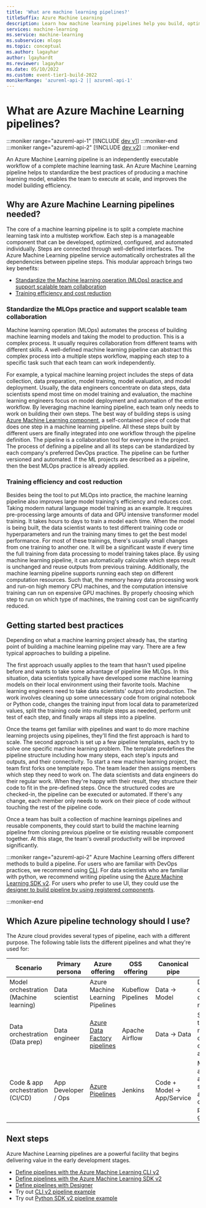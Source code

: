 ```yaml
---
title: 'What are machine learning pipelines?'
titleSuffix: Azure Machine Learning
description: Learn how machine learning pipelines help you build, optimize, and manage machine learning workflows.
services: machine-learning
ms.service: machine-learning
ms.subservice: mlops
ms.topic: conceptual
ms.author: lagayhar
author: lgayhardt
ms.reviewer: lagayhar
ms.date: 05/10/2022
ms.custom: event-tier1-build-2022
monikerRange: 'azureml-api-2 || azureml-api-1'
---
```


# What are Azure Machine Learning pipelines?

:::moniker range="azureml-api-1"
[!INCLUDE [dev v1](../../includes/machine-learning-dev-v1.md)]
:::moniker-end
:::moniker range="azureml-api-2"
[!INCLUDE [dev v2](../../includes/machine-learning-dev-v2.md)]
:::moniker-end

An Azure Machine Learning pipeline is an independently executable workflow of a complete machine learning task. An Azure Machine Learning pipeline helps to standardize the best practices of producing a machine learning model, enables the team to execute at scale, and improves the model building efficiency.

## Why are Azure Machine Learning pipelines needed?

The core of a machine learning pipeline is to split a complete machine learning task into a multistep workflow. Each step is a manageable component that can be developed, optimized, configured, and automated individually. Steps are connected through well-defined interfaces. The Azure Machine Learning pipeline service automatically orchestrates all the dependencies between pipeline steps. This modular approach brings two key benefits:
- [Standardize the Machine learning operation (MLOps) practice and support scalable team collaboration](#standardize-the-mlops-practice-and-support-scalable-team-collaboration)
- [Training efficiency and cost reduction](#training-efficiency-and-cost-reduction)

### Standardize the MLOps practice and support scalable team collaboration

Machine learning operation (MLOps) automates the process of building machine learning models and taking the model to production. This is a complex process. It usually requires collaboration from different teams with different skills. A well-defined machine learning pipeline can abstract this complex process into a multiple steps workflow, mapping each step to a specific task such that each team can work independently.  

For example, a typical machine learning project includes the steps of data collection, data preparation, model training, model evaluation, and model deployment. Usually, the data engineers concentrate on data steps, data scientists spend most time on model training and evaluation, the machine learning engineers focus on model deployment and automation of the entire workflow. By leveraging machine learning pipeline, each team only needs to work on building their own steps. The best way of building steps is using [Azure Machine Learning component](concept-component.md), a self-contained piece of code that does one step in a machine learning pipeline. All these steps built by different users are finally integrated into one workflow through the pipeline definition. The pipeline is a collaboration tool for everyone in the project. The process of defining a pipeline and all its steps can be standardized by each company's preferred DevOps practice. The pipeline can be further versioned and automated. If the ML projects are described as a pipeline, then the best MLOps practice is already applied.  

### Training efficiency and cost reduction

Besides being the tool to put MLOps into practice, the machine learning pipeline also improves large model training's efficiency and reduces cost. Taking modern natural language model training as an example. It requires pre-processing large amounts of data and GPU intensive transformer model training. It takes hours to days to train a model each time. When the model is being built, the data scientist wants to test different training code or hyperparameters and run the training many times to get the best model performance. For most of these trainings, there's usually small changes from one training to another one. It will be a significant waste if every time the full training from data processing to model training takes place. By using machine learning pipeline, it can automatically calculate which steps result is unchanged and reuse outputs from previous training. Additionally, the machine learning pipeline supports running each step on different computation resources. Such that, the memory heavy data processing work and run-on high memory CPU machines, and the computation intensive training can run on expensive GPU machines. By properly choosing which step to run on which type of machines, the training cost can be significantly reduced.

## Getting started best practices

Depending on what a machine learning project already has, the starting point of building a machine learning pipeline may vary. There are a few typical approaches to building a pipeline.

The first approach usually applies to the team that hasn't used pipeline before and wants to take some advantage of pipeline like MLOps. In this situation, data scientists typically have developed some machine learning models on their local environment using their favorite tools. Machine learning engineers need to take data scientists' output into production. The work involves cleaning up some unnecessary code from original notebook or Python code, changes the training input from local data to parameterized values, split the training code into multiple steps as needed, perform unit test of each step, and finally wraps all steps into a pipeline.

Once the teams get familiar with pipelines and want to do more machine learning projects using pipelines, they'll find the first approach is hard to scale. The second approach is set up a few pipeline templates, each try to solve one specific machine learning problem. The template predefines the pipeline structure including how many steps, each step's inputs and outputs, and their connectivity. To start a new machine learning project, the team first forks one template repo. The team leader then assigns members which step they need to work on. The data scientists and data engineers do their regular work. When they're happy with their result, they structure their code to fit in the pre-defined steps. Once the structured codes are checked-in, the pipeline can be executed or automated. If there's any change, each member only needs to work on their piece of code without touching the rest of the pipeline code. 

Once a team has built a collection of machine learnings pipelines and reusable components, they could start to build the machine learning pipeline from cloning previous pipeline or tie existing reusable component together. At this stage, the team's overall productivity will be improved significantly.  

:::moniker range="azureml-api-2"
Azure Machine Learning offers different methods to build a pipeline. For users who are familiar with DevOps practices, we recommend using [CLI](how-to-create-component-pipelines-cli.md). For data scientists who are familiar with python, we recommend writing pipeline using the [Azure Machine Learning SDK v2](how-to-create-component-pipeline-python.md). For users who prefer to use UI, they could use the [designer to build pipeline by using registered components](how-to-create-component-pipelines-ui.md).


:::moniker-end

<a name="compare"></a>
## Which Azure pipeline technology should I use?

The Azure cloud provides several types of pipeline, each with a different purpose. The following table lists the different pipelines and what they're used for:

| Scenario | Primary persona | Azure offering | OSS offering | Canonical pipe | Strengths |
| -------- | --------------- | -------------- | ------------ | -------------- | --------- |
| Model orchestration (Machine learning) | Data scientist | Azure Machine Learning Pipelines | Kubeflow Pipelines | Data -> Model | Distribution, caching, code-first, reuse | 
| Data orchestration (Data prep) | Data engineer | [Azure Data Factory pipelines](../data-factory/concepts-pipelines-activities.md) | Apache Airflow | Data -> Data | Strongly typed movement, data-centric activities |
| Code & app orchestration (CI/CD) | App Developer / Ops | [Azure Pipelines](https://azure.microsoft.com/services/devops/pipelines/) | Jenkins | Code + Model -> App/Service | Most open and flexible activity support, approval queues, phases with gating |

## Next steps

Azure Machine Learning pipelines are a powerful facility that begins delivering value in the early development stages.

+ [Define pipelines with the Azure Machine Learning CLI v2](./how-to-create-component-pipelines-cli.md)
+ [Define pipelines with the Azure Machine Learning SDK v2](./how-to-create-component-pipeline-python.md)
+ [Define pipelines with Designer](./how-to-create-component-pipelines-ui.md)
+ Try out [CLI v2 pipeline example](https://github.com/Azure/azureml-examples/tree/sdk-preview/cli/jobs/pipelines-with-components)
+ Try out [Python SDK v2 pipeline example](https://github.com/Azure/azureml-examples/tree/main/sdk/python/jobs/pipelines)
